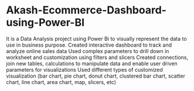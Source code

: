 # Akash-Ecommerce-Dashboard-using-Power-BI
It is a Data Analysis project using Power Bi to visually represent the data to use in business purpose. 
Created interactive dashboard to track and analyze online sales data
Used complex parameters to drill down in worksheet and customization using filters and slicers
Created connections, join new tables, calculations to manipulate data and enable user driven parameters for visualizations
Used different types of customized visualization (bar chart, pie chart, donut chart, clustered bar chart, scatter chart, line chart, area chart, map, slicers, etc)
